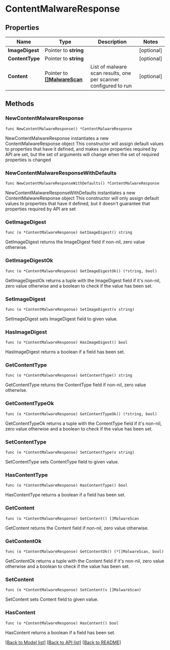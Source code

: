 # ContentMalwareResponse

## Properties

Name | Type | Description | Notes
------------ | ------------- | ------------- | -------------
**ImageDigest** | Pointer to **string** |  | [optional] 
**ContentType** | Pointer to **string** |  | [optional] 
**Content** | Pointer to [**[]MalwareScan**](MalwareScan.md) | List of malware scan results, one per scanner configured to run | [optional] 

## Methods

### NewContentMalwareResponse

`func NewContentMalwareResponse() *ContentMalwareResponse`

NewContentMalwareResponse instantiates a new ContentMalwareResponse object
This constructor will assign default values to properties that have it defined,
and makes sure properties required by API are set, but the set of arguments
will change when the set of required properties is changed

### NewContentMalwareResponseWithDefaults

`func NewContentMalwareResponseWithDefaults() *ContentMalwareResponse`

NewContentMalwareResponseWithDefaults instantiates a new ContentMalwareResponse object
This constructor will only assign default values to properties that have it defined,
but it doesn't guarantee that properties required by API are set

### GetImageDigest

`func (o *ContentMalwareResponse) GetImageDigest() string`

GetImageDigest returns the ImageDigest field if non-nil, zero value otherwise.

### GetImageDigestOk

`func (o *ContentMalwareResponse) GetImageDigestOk() (*string, bool)`

GetImageDigestOk returns a tuple with the ImageDigest field if it's non-nil, zero value otherwise
and a boolean to check if the value has been set.

### SetImageDigest

`func (o *ContentMalwareResponse) SetImageDigest(v string)`

SetImageDigest sets ImageDigest field to given value.

### HasImageDigest

`func (o *ContentMalwareResponse) HasImageDigest() bool`

HasImageDigest returns a boolean if a field has been set.

### GetContentType

`func (o *ContentMalwareResponse) GetContentType() string`

GetContentType returns the ContentType field if non-nil, zero value otherwise.

### GetContentTypeOk

`func (o *ContentMalwareResponse) GetContentTypeOk() (*string, bool)`

GetContentTypeOk returns a tuple with the ContentType field if it's non-nil, zero value otherwise
and a boolean to check if the value has been set.

### SetContentType

`func (o *ContentMalwareResponse) SetContentType(v string)`

SetContentType sets ContentType field to given value.

### HasContentType

`func (o *ContentMalwareResponse) HasContentType() bool`

HasContentType returns a boolean if a field has been set.

### GetContent

`func (o *ContentMalwareResponse) GetContent() []MalwareScan`

GetContent returns the Content field if non-nil, zero value otherwise.

### GetContentOk

`func (o *ContentMalwareResponse) GetContentOk() (*[]MalwareScan, bool)`

GetContentOk returns a tuple with the Content field if it's non-nil, zero value otherwise
and a boolean to check if the value has been set.

### SetContent

`func (o *ContentMalwareResponse) SetContent(v []MalwareScan)`

SetContent sets Content field to given value.

### HasContent

`func (o *ContentMalwareResponse) HasContent() bool`

HasContent returns a boolean if a field has been set.


[[Back to Model list]](../README.md#documentation-for-models) [[Back to API list]](../README.md#documentation-for-api-endpoints) [[Back to README]](../README.md)



